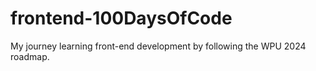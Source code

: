 # frontend-100DaysOfCode
My journey learning front-end development by following the WPU 2024 roadmap.
